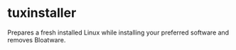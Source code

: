 # tuxinstaller
Prepares a fresh installed Linux while installing your preferred software and removes Bloatware.
